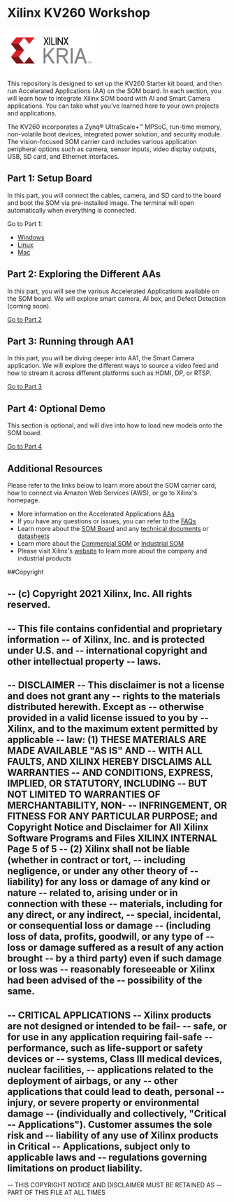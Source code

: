 # Xilinx KV260 Workshop
<img src="/images/xilinx-kria-color-cmyk-logo.jpg" width = 200 height = 100>

This repository is designed to set up the KV260 Starter kit board, and then run Accelerated Applications (AA) on the SOM board. In each section, you will learn how to integrate Xilinx SOM board with AI and Smart Camera applications. You can take what you've learned here to your own projects and applications.

The KV260 incorporates a Zynq® UltraScale+™ MPSoC, run-time memory, non-volatile boot devices, integrated power solution, and security module. The vision-focused SOM carrier card includes various application peripheral options such as camera, sensor inputs, video display outputs, USB, SD card, and Ethernet interfaces.

## Part 1: Setup Board
In this part, you will connect the cables, camera, and SD card to the board and boot the SOM via pre-installed image. The terminal will open automatically when everything is connected.

Go to Part 1: 
 - [Windows](https://github.com/Xilinx/Xilinx_KV260_Workshop/blob/main/Part%201:%20Setup%20Board.md)
 - [Linux](https://github.com/Xilinx/Xilinx_KV260_Workshop/blob/main/Linux%20set-up.md)
 - [Mac](https://github.com/Xilinx/Xilinx_KV260_Workshop/blob/main/Mac%20set-up.md)
 
## Part 2: Exploring the Different AAs
In this part, you will see the various Accelerated Applications available on the SOM board. We will explore smart camera, AI box, and Defect Detection (coming soon).

[Go to Part 2](https://github.com/Xilinx/Xilinx_KV260_Workshop/blob/main/Part%202:%20Exploring%20the%20Different%20AAs.md)


## Part 3: Running through AA1
In this part, you will be diving deeper into AA1, the Smart Camera application. We will explore the different ways to source a video feed and how to stream it across different platforms such as HDMI, DP, or RTSP.

[Go to Part 3](https://github.com/Xilinx/Xilinx_KV260_Workshop/blob/main/Part%203:%20Running%20through%20AA1.md)

## Part 4: Optional Demo
This section is optional, and will dive into how to load new models onto the SOM board. 

[Go to Part 4](https://github.com/Xilinx/Xilinx_KV260_Workshop/blob/main/Part%204:%20Optional%20Demo.md)

## Additional Resources
Please refer to the links below to learn more about the SOM carrier card, how to connect via Amazon Web Services (AWS), or go to Xilinx's homepage.

 - More information on the Accelerated Applications [AAs](https://github.com/Xilinx/Xilinx_KV260_Workshop/blob/main/Accelerated%20Applications.md)
 - If you have any questions or issues, you can refer to the [FAQs](https://github.com/Xilinx/Xilinx_KV260_Workshop/blob/main/FAQ.md)
 - Learn more about the [SOM Board](https://www.xilinx.com/products/som/kria.html) and any [technical documents](https://www.xilinx.com/products/som/kria/kv260-vision-starter-kit.html#documentation) or [datasheets](https://www.xilinx.com/support/documentation/data_sheets/ds986-kv260-starter-kit.pdf)
 - Learn more about the [Commercial SOM](https://www.xilinx.com/products/som/kria/k26c-commercial.html) or [Industrial SOM](https://www.xilinx.com/products/som/kria/k26i-industrial.html)
 - Please visit Xilinx's [website](https://www.xilinx.com/about/company-overview.html) to learn more about the company and industrial products
 

##Copyright

-- (c) Copyright 2021 Xilinx, Inc. All rights reserved.
--
-- This file contains confidential and proprietary information
-- of Xilinx, Inc. and is protected under U.S. and
-- international copyright and other intellectual property
-- laws.
--
-- DISCLAIMER
-- This disclaimer is not a license and does not grant any
-- rights to the materials distributed herewith. Except as
-- otherwise provided in a valid license issued to you by
-- Xilinx, and to the maximum extent permitted by applicable
-- law: (1) THESE MATERIALS ARE MADE AVAILABLE "AS IS" AND
-- WITH ALL FAULTS, AND XILINX HEREBY DISCLAIMS ALL WARRANTIES
-- AND CONDITIONS, EXPRESS, IMPLIED, OR STATUTORY, INCLUDING
-- BUT NOT LIMITED TO WARRANTIES OF MERCHANTABILITY, NON-
-- INFRINGEMENT, OR FITNESS FOR ANY PARTICULAR PURPOSE; and
Copyright Notice and Disclaimer for All Xilinx Software Programs and Files
XILINX INTERNAL Page 5 of 5
-- (2) Xilinx shall not be liable (whether in contract or tort,
-- including negligence, or under any other theory of
-- liability) for any loss or damage of any kind or nature
-- related to, arising under or in connection with these
-- materials, including for any direct, or any indirect,
-- special, incidental, or consequential loss or damage
-- (including loss of data, profits, goodwill, or any type of
-- loss or damage suffered as a result of any action brought
-- by a third party) even if such damage or loss was
-- reasonably foreseeable or Xilinx had been advised of the
-- possibility of the same.
--
-- CRITICAL APPLICATIONS
-- Xilinx products are not designed or intended to be fail-
-- safe, or for use in any application requiring fail-safe
-- performance, such as life-support or safety devices or
-- systems, Class III medical devices, nuclear facilities,
-- applications related to the deployment of airbags, or any
-- other applications that could lead to death, personal
-- injury, or severe property or environmental damage
-- (individually and collectively, "Critical
-- Applications"). Customer assumes the sole risk and
-- liability of any use of Xilinx products in Critical
-- Applications, subject only to applicable laws and
-- regulations governing limitations on product liability.
--
-- THIS COPYRIGHT NOTICE AND DISCLAIMER MUST BE RETAINED AS
-- PART OF THIS FILE AT ALL TIMES
